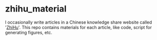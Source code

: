 # zhihu_material

I occasionally write articles in a Chinese knowledge share website called '[ZhiHu](zhihu.com)'. This repo contains materials for each article, like code, script for generating figures, etc.
